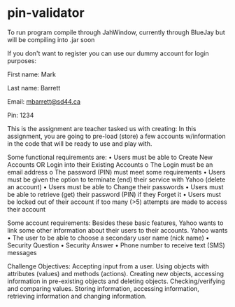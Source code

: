 # pin-validator

To run program compile through JahWindow, currently through BlueJay but will be compiling into .jar soon

If you don't want to register you can use our dummy account for login purposes:

First name: Mark

Last name: Barrett

Email: mbarrett@sd44.ca

Pin: 1234

This is the assignment are teacher tasked us with creating:
In this assignment, you are going to pre-load (store) a few accounts w/information in the code that will
be ready to use and play with.

Some functional requirements are:
• Users must be able to Create New Accounts OR Login into their Existing Accounts
o The Login must be an email address
o The password (PIN) must meet some requirements
• Users must be given the option to terminate (end) their service with Yahoo (delete an account)
• Users must be able to Change their passwords
• Users must be able to retrieve (get) their password (PIN) if they Forget it
• Users must be locked out of their account if too many (>5) attempts are made to access their
account

Some account requirements:
Besides these basic features, Yahoo wants to link some other information about their users to their
accounts. Yahoo wants
• The user to be able to choose a secondary user name (nick name)
• Security Question
• Security Answer
• Phone number to receive text (SMS) messages

Challenge Objectives:
Accepting input from a user. Using objects with attributes (values) and methods (actions). Creating new
objects, accessing information in pre-existing objects and deleting objects. Checking/verifying and
comparing values. Storing information, accessing information, retrieving information and changing
information.
